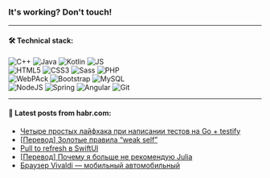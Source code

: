 ### It's working? Don't touch!

---

#### 🛠️ Technical stack:

![C++](https://img.shields.io/badge/C++-informational?logo=c%2B%2B&style=flat&logoColor=white&color=9C033A)
![Java](https://img.shields.io/badge/Java-informational?logo=java&style=flat&logoColor=white&color=007396)
![Kotlin](https://img.shields.io/badge/Kotlin-informational?logo=Kotlin&style=flat&logoColor=white&color=0095D5)
![JS](https://img.shields.io/badge/JS-informational?logo=javaScript&style=flat&logoColor=black&color=F7Df1E) <br>
![HTML5](https://img.shields.io/badge/HTML5-informational?logo=html5&style=flat&logoColor=white&color=E34F26)
![CSS3](https://img.shields.io/badge/CSS3-informational?logo=css3&style=flat&logoColor=white&color=157286)
![Sass](https://img.shields.io/badge/Saas-informational?logo=sass&style=flat&logoColor=white&color=hotpink)
![PHP](https://img.shields.io/badge/PHP-informational?logo=php&style=flat&logoColor=white&color=777BB4) <br>
![WebPAck](https://img.shields.io/badge/WebPack-informational?logo=webPack&style=flat&logoColor=white&color=FF6F00)
![Bootstrap](https://img.shields.io/badge/Bootstrap-informational?logo=Bootstrap&style=flat&logoColor=white&color=7952B3)
![MySQL](https://img.shields.io/badge/MySQL-informational?logo=MySQL&style=flat&logoColor=white&color=00f) <br>
![NodeJS](https://img.shields.io/badge/NodeJS-informational?logo=node.js&style=flat&logoColor=white&color=43853D)
![Spring](https://img.shields.io/badge/Spring-informational?logo=Spring&style=flat&logoColor=white&color=0A9EDC)
![Angular](https://img.shields.io/badge/Vue-informational?logo=vue.js&style=flat&logoColor=white&color=red)
![Git](https://img.shields.io/badge/Git-informational?logo=git&style=flat&logoColor=white&color=darkorange)

___

#### 💬 Latest posts from habr.com:

<!-- BLOG-POST-LIST:START -->
- [Четыре простых лайфхака при написании тестов на Go + testify](https://habr.com/ru/post/666440/?utm_source=habrahabr&utm_medium=rss&utm_campaign=666440)
- [[Перевод] Золотые правила “weak self”](https://habr.com/ru/post/666436/?utm_source=habrahabr&utm_medium=rss&utm_campaign=666436)
- [Pull to refresh в SwiftUI](https://habr.com/ru/post/666410/?utm_source=habrahabr&utm_medium=rss&utm_campaign=666410)
- [[Перевод] Почему я больше не рекомендую Julia](https://habr.com/ru/post/666332/?utm_source=habrahabr&utm_medium=rss&utm_campaign=666332)
- [Браузер Vivaldi — мобильный автомобильный](https://habr.com/ru/post/666394/?utm_source=habrahabr&utm_medium=rss&utm_campaign=666394)
<!-- BLOG-POST-LIST:END -->
